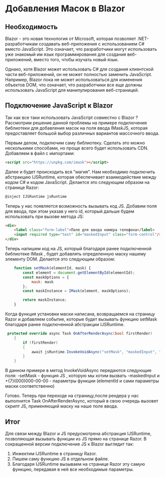 # Добавления Масок в Blazor
## Необходимость
Blazor - это новая технология от Microsoft, которая позволяет .NET-разработчикам создавать веб-приложения с использованием C# вместо JavaScript. Это означает, что разработчики могут использовать уже знакомый им язык программирования для создания веб-приложений, вместо того, чтобы изучать новый язык.

Однако, хотя Blazor может использовать C# для создания клиентской части веб-приложений, он не может полностью заменить JavaScript. Например, Blazor пока не может использоваться для изменения объектов DOM, что означает, что разработчики все еще должны использовать JavaScript для манипулирования веб-страницей.

## Подключение JavaScript к Blazor
Так как все таки использовать JavaScript совместно с Blazor ?
Рассмотрим решение данной проблемы на примере подключения библиотеки для добавления масок на поля ввода IMaskJS, которая предоставляет большой выбор различных вариантов массочного ввода.

Первым делом, подключим саму библиотеку. Сделать это можно несколькими способами, но проще всего будет использовать CDN. Добавляем в файл с импортами:

```html
<script src="https://unpkg.com/imask"></script>
```
Далее и будет происходить вся "магия". Нам необходимо подключить абстракцию IJSRuntime, которая обеспечивает взаимодействие между кодом C# и кодом JavaScript. Делается это следующим образом на странице Razor:

```csharp
@inject IJSRuntime jsRuntime
```
Теперь у нас появляется возможность вызывать код JS. Добавим поля для ввода, при этом указав у него id, который дальше будем использовать при вызове метода JS: 
```html
<div>
    <label class="form-label">Поле для ввода номера телефона</label>
    <input required type="text" id="maskedInput" class="form-control"/>
</div>
```
Теперь напишем код на JS, который благодаря ранее подключенной библиотеке IMask , будет добавлять определенную маску нашему элементу DOM. Делается это следующим образом:
```javascript
    function setMask(elementId, mask) {
        const element = document.getElementById(elementId);
        const maskOptions = {
            mask: mask
        };
        const maskInstance = IMask(element, maskOptions);

        return maskInstance;
    }
```
Когда функция установки маски написана, возвращаемся на страницу Razor и добавляем событие, которые будет вызывать функцию setMask благодаря ранее подключенной абстракции IJSRuntime.
```csharp
 protected override async Task OnAfterRenderAsync(bool firstRender)
    {
        if (firstRender)
        {
            await jsRuntime.InvokeVoidAsync("setMask", "maskedInput", "+{7}(000)000-00-00");
        }
    }
```
В данном примере в метод InvokeVoidAsync передаются следующие поля:
-setMask - функция JS , которую мы хотим вызвать
-maskedInput и +{7}(000)000-00-00 - параметры функции (elementId и сами параметры маски соответственно)

Готово. Теперь при переходе на страницу,после рендера у нас выполнится Task OnAfterRenderAsync, который в свою очередь вызовет скрипт JS, применяющий маску на наше поле ввода.

## Итог
Для связи между Blazor и JS предусмотрена абстракция IJSRuntime, позволяющая вызывать функции из JS прямо на странице Razor. В сокращенной версии подключение JS к Blazor выглядит так:
1. Инжектим IJSRuntime в страницу Razor.
2. Пишем саму функцию JS в отдельном файле.
3. Благодаря IJSRuntime вызываем на странице Razor эту самую функцию, передавая в неё все необходимые параметры.







